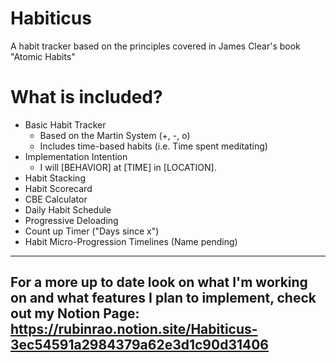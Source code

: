 # Habiticus
A habit tracker based on the principles covered in James Clear's book "Atomic Habits"

# What is included?
- Basic Habit Tracker
  - Based on the Martin System (+, -, o)
  - Includes time-based habits (i.e. Time spent meditating)
- Implementation Intention
  - I will [BEHAVIOR] at [TIME] in [LOCATION].
- Habit Stacking
- Habit Scorecard
- CBE Calculator
- Daily Habit Schedule
- Progressive Deloading
- Count up Timer ("Days since x")
- Habit Micro-Progression Timelines (Name pending)
---
## For a more up to date look on what I'm working on and what features I plan to implement, check out my Notion Page: https://rubinrao.notion.site/Habiticus-3ec54591a2984379a62e3d1c90d31406
